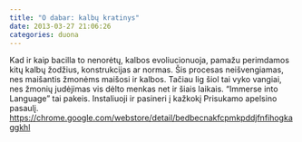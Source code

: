 ```yaml
---
title: "O dabar: kalbų kratinys"
date: 2013-03-27 21:06:26
categories: duona
---
```


Kad ir kaip bacilla to nenorėtų, kalbos evoliucionuoja, pamažu perimdamos kitų kalbų žodžius, konstrukcijas ar normas. Šis procesas neišvengiamas, nes maišantis žmonėms maišosi ir kalbos. Tačiau lig šiol tai vyko vangiai, nes žmonių judėjimas vis dėlto menkas net ir šiais laikais. “Immerse into Language” tai pakeis. Instaliuoji ir pasineri į kažkokį Prisukamo apelsino pasaulį. https://chrome.google.com/webstore/detail/bedbecnakfcpmkpddjfnfihogkaggkhl
